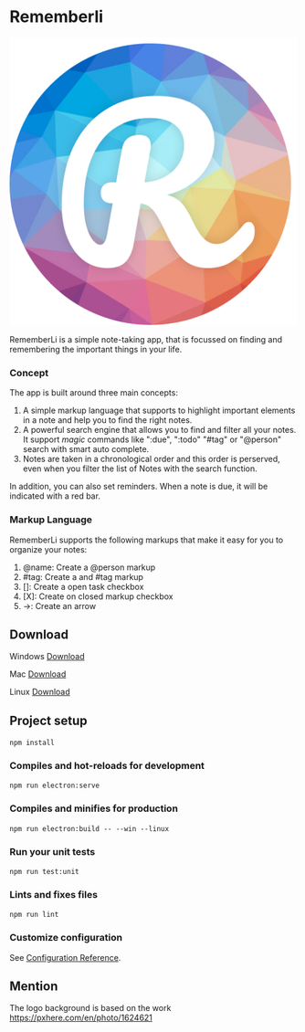 # Rememberli

![RemeberLI Logo](https://github.com/KlausSchaefers/rememberli/blob/main/build/Icon.png)

 RememberLi is a simple note-taking app, that is focussed on finding and remembering the important things in your life.

### Concept

The app is built around three main concepts:

1. A simple markup language that supports to highlight important elements in a note and help you to find the right notes.
2. A powerful search engine that allows you to find and filter all your notes. It support *magic* commands like ":due", ":todo" "#tag" or "@person" search with smart auto complete.
3. Notes are taken in a chronological order and this order is perserved, even when you filter the list of Notes with the search function.

In addition, you can also set reminders. When a note is due, it will be indicated with a red bar.

### Markup Language

RememberLi supports the following markups that make it easy for you to organize your notes:

1. @name: Create a @person markup
2. #tag: Create a and #tag markup
3. []: Create a open task checkbox 
4. [X]: Create on closed markup checkbox 
5. ->: Create an arrow

## Download
Windows [Download](https://github.com/KlausSchaefers/rememberli/releases/download/Version1.0.2/RememberLi.Setup.1.0.2.exe)

Mac [Download](https://github.com/KlausSchaefers/rememberli/releases/download/Version1.0.2/RememberLi-1.0.2.dmg)

Linux [Download](https://github.com/KlausSchaefers/rememberli/releases/download/Version1.0.2/RememberLi-1.0.2.AppImage)

## Project setup
```
npm install
```

### Compiles and hot-reloads for development
```
npm run electron:serve 
```

### Compiles and minifies for production
```
npm run electron:build -- --win --linux
```

### Run your unit tests
```
npm run test:unit
```

### Lints and fixes files
```
npm run lint
```

### Customize configuration
See [Configuration Reference](https://cli.vuejs.org/config/).



## Mention
The logo background is based on the work https://pxhere.com/en/photo/1624621
